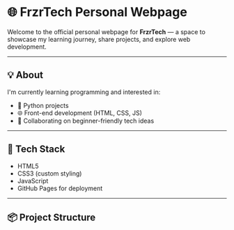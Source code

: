 # 🌐 FrzrTech Personal Webpage

Welcome to the official personal webpage for **FrzrTech** — a space to showcase my learning journey, share projects, and explore web development.

---

## 💡 About

I'm currently learning programming and interested in:
- 🐍 Python projects
- 🌐 Front-end development (HTML, CSS, JS)
- 🤝 Collaborating on beginner-friendly tech ideas

---

## 🚀 Tech Stack

- HTML5
- CSS3 (custom styling)
- JavaScript
- GitHub Pages for deployment

---

## 📦 Project Structure

